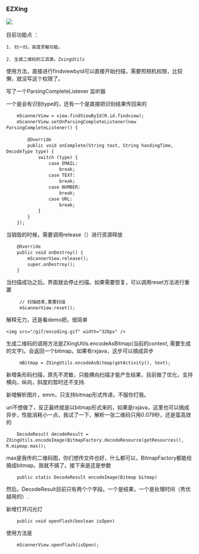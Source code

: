 ### EZXing


<img src="/gif/zxing.gif" width="320px" />


目前功能点 ：

    1. 扫一扫，高度灵敏功能。

    2. 生成二维码的工具类。ZxingUtils


使用方法，直接进行findviewbyid可以直接开始扫描，需要照相机权限，比较懒，就没写这个权限了。

写了一个ParsingCompleteListener 监听器

一个是会有识别type的，还有一个是直接把识别结果传回来的




        mScannerView = view.findViewById(R.id.findview);
        mScannerView.setOnParsingCompleteListener(new ParsingCompleteListener() {

            @Override
            public void onComplete(String text, String handingTime, DecodeType type) {
                switch (type) {
                    case EMAIL:
                        break;
                    case TEXT:
                        break;
                    case NUMBER:
                        break;
                    case URL:
                        break;
                }
            }
        });


当销毁的时候，需要调用release（）进行资源释放



        @Override
        public void onDestroy() {
            mScannerView.release();
            super.onDestroy();
        }


当扫描成功之后。界面就会停止扫描。如果需要恢复，可以调用reset方法进行重置


         // 扫描结束,重置扫描
         mScannerView.reset();


解释无力，还是看demo把，很简单


    <img src="/gif/encoding.gif" width="320px" />


生成二维码的调用方法是ZXingUtils.encodeAsBitmap(当前的context, 需要生成的文字)。会返回一个bitmap。如果有rxjava，这步可以搞成异步


         mBitmap = ZXingUtils.encodeAsBitmap(getActivity(), text);


新增条形码扫描，原先不灵敏，只能横向扫描才能产生结果，目前做了优化，支持横向，纵向，斜度的暂时还不支持.

新增解析图片，emm，只支持bitmap形式传递，不服你打我。

uri不想做了，反正最终就是以bitmap形式来的，如果是rxjava，这里也可以搞成异步，性能消耗小一点，我试了一下，解析一张二维码只用0.079秒，还是蛮高效的


        DecodeResult decodeResult = ZXingUtils.encodeImage(BitmapFactory.decodeResource(getResources(), R.mipmap.max));


max是我传的二维码图，你们想传文件也好，什么都可以，BitmapFactory都能给搞成bitmap。我就不搞了。接下来是这是参数


        public static DecodeResult encodeImage(Bitmap bitmap)

然后。DecodeResult目前只有两个个字段。一个是结果，一个是处理时间（秀优越用的）.

新增打开闪光灯

        public void openFlash(boolean isOpen)

使用方法是

        mScannerView.openFlash(isOpen);



